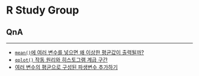 # R Study Group


## QnA

---
- [`mean()`에 여러 변수를 넣으면 왜 이상한 평균값이 출력될까?](https://github.com/youngwoos/RStudy/blob/master/mean.md)
- [`qplot()` 작동 원리와 히스토그램 계급 구간](https://github.com/youngwoos/RStudy/blob/master/qplot_histogram.md)
- [여러 변수의 평균으로 구성된 파생변수 추가하기](https://github.com/youngwoos/RStudy/blob/master/addMeanVariable.md)
 